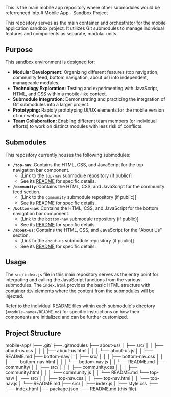 This is the main mobile app repository where other submodules would be referrenced into.# Mobile App - Sandbox Project

This repository serves as the main container and orchestrator for the mobile application sandbox project. It utilizes Git submodules to manage individual features and components as separate, modular units.

## Purpose

This sandbox environment is designed for:

* **Modular Development:** Organizing different features (top navigation, community feed, bottom navigation, about us) into independent, manageable modules.
* **Technology Exploration:** Testing and experimenting with JavaScript, HTML, and CSS within a mobile-like context.
* **Submodule Integration:** Demonstrating and practicing the integration of Git submodules into a larger project.
* **Prototyping:** Rapidly prototyping UI/UX elements for the mobile version of our web application.
* **Team Collaboration:** Enabling different team members (or individual efforts) to work on distinct modules with less risk of conflicts.

## Submodules

This repository currently houses the following submodules:

* **`/top-nav`**: Contains the HTML, CSS, and JavaScript for the top navigation bar component.
    * [Link to the `top-nav` submodule repository (if public)]
    * See its [README](top-nav/README.md) for specific details.
* **`/community`**: Contains the HTML, CSS, and JavaScript for the community feed section.
    * [Link to the `community` submodule repository (if public)]
    * See its [README](community/README.md) for specific details.
* **`/bottom-nav`**: Contains the HTML, CSS, and JavaScript for the bottom navigation bar component.
    * [Link to the `bottom-nav` submodule repository (if public)]
    * See its [README](bottom-nav/README.md) for specific details.
* **`/about-us`**: Contains the HTML, CSS, and JavaScript for the "About Us" section.
    * [Link to the `about-us` submodule repository (if public)]
    * See its [README](about-us/README.md) for specific details.


## Usage

The `src/index.js` file in this main repository serves as the entry point for integrating and calling the JavaScript functions from the various submodules. The `index.html` provides the basic HTML structure with container `div` elements where the content from the submodules will be injected.

Refer to the individual README files within each submodule's directory (`<module-name>/README.md`) for specific instructions on how their components are initialized and can be further customized.

## Project Structure
mobile-app/
├── .git/
├── .gitmodules
├── about-us/
│   ├── src/
│   │   ├── about-us.css
│   │   │   ├── about-us.html
│   │   │   └── about-us.js
│   │   └── README.md
├── bottom-nav/
│   │   ├── src/
│   │   │   ├── bottom-nav.css
│   │   │   ├── bottom-nav.html
│   │   │   └── bottom-nav.js
│   │   └── README.md
├── community/
│   │   ├── src/
│   │   │   ├── community.css
│   │   │   ├── community.html
│   │   │   └── community.js
│   │   └── README.md
└── top-nav/
│       ├── src/
│       │   ├── top-nav.css
│       │   ├── top-nav.html
│       │   └── top-nav.js
│       └── README.md
├── src/
│   ├── index.js
│   ├── style.css
├── └── index.html
├── package.json
└── README.md (this file)